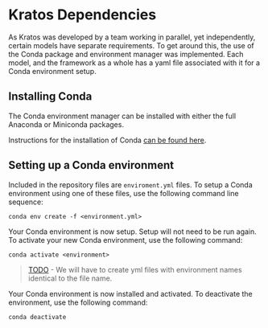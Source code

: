 # Kratos Dependencies

As Kratos was developed by a team working in parallel, yet independently, certain models have separate requirements. To get around this, the use of the Conda package and environment manager was implemented. Each model, and the framework as a whole has a yaml file associated with it for a Conda environment setup.

## Installing Conda

The Conda environment manager can be installed with either the full Anaconda or Miniconda packages.

Instructions for the installation of Conda [can be found here](https://conda.io/projects/conda/en/latest/user-guide/install/index.html#regular-installation).

## Setting up a Conda environment

Included in the repository files are `enviroment.yml` files. To setup a Conda environment using one of these files, use the following command line sequence:

    conda env create -f <environment.yml>

Your Conda environment is now setup. Setup will not need to be run again. To activate your new Conda environment, use the following command:

    conda activate <environment>

>[TODO](TODO) - We will have to create yml files with environment names identical to the file name.

Your Conda environment is now installed and activated. To deactivate the environment, use the following command:

    conda deactivate

